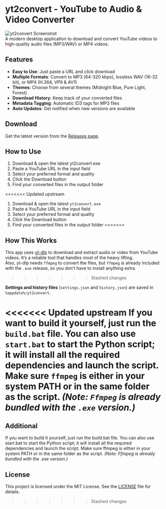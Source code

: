 # yt2convert - YouTube to Audio & Video Converter  
![yt2convert Screenshot](https://i.imgur.com/Wu1VBn9.png)  
A modern desktop application to download and convert YouTube videos to high-quality audio files (MP3/WAV) or MP4 videos.

## Features  
- **Easy to Use**: Just paste a URL and click download  
- **Multiple Formats**: Convert to MP3 (64-320 kbps), lossless WAV (16-32 bit), or MP4 (H.264, VP9 & AV1)  
- **Themes**: Choose from several themes (Midnight Blue, Pure Light, Forest)  
- **Download History**: Keep track of your converted files  
- **Metadata Tagging**: Automatic ID3 tags for MP3 files  
- **Auto Updates**: Get notified when new versions are available  

## Download  
Get the latest version from the [Releases page](https://github.com/HossEz/yt2convert/releases).

## How to Use  
1. Download & open the latest yt2convert.exe  
2. Paste a YouTube URL in the input field  
3. Select your preferred format and quality 
4. Click the Download button  
5. Find your converted files in the output folder  

<<<<<<< Updated upstream
1. Download & open the latest `yt2convert.exe`
2. Paste a YouTube URL in the input field
3. Select your preferred format and quality
4. Click the Download button
5. Find your converted files in the output folder
=======
## How This Works  
This app uses [yt-dlp](https://github.com/yt-dlp/yt-dlp) to download and extract audio or video from YouTube videos. It’s a reliable tool that handles most of the heavy lifting.  
Also, yt-dlp needs `ffmpeg` to convert the files, but `ffmpeg` is already included with the `.exe` release, so you don’t have to install anything extra. 
>>>>>>> Stashed changes

**Settings and history files** (`settings.json` and `history.json`) are saved in `%appdata%/yt2convert`.

<<<<<<< Updated upstream
If you want to build it yourself, just run the `build.bat` file. You can also use `start.bat` to start the Python script; it will install all the required dependencies and launch the script. Make sure `ffmpeg` is either in your system PATH or in the same folder as the script. *(Note: `Ffmpeg` is already bundled with the `.exe` version.)*
=======
## Additional  
If you want to build it yourself, just run the build.bat file. You can also use start.bat to start the Python script; it will install all the required dependencies and launch the script. Make sure ffmpeg is either in your system PATH or in the same folder as the script. *(Note: Ffmpeg is already bundled with the .exe version.)*

## License  
This project is licensed under the MIT License. See the [LICENSE](./LICENSE`) file for details.
>>>>>>> Stashed changes
